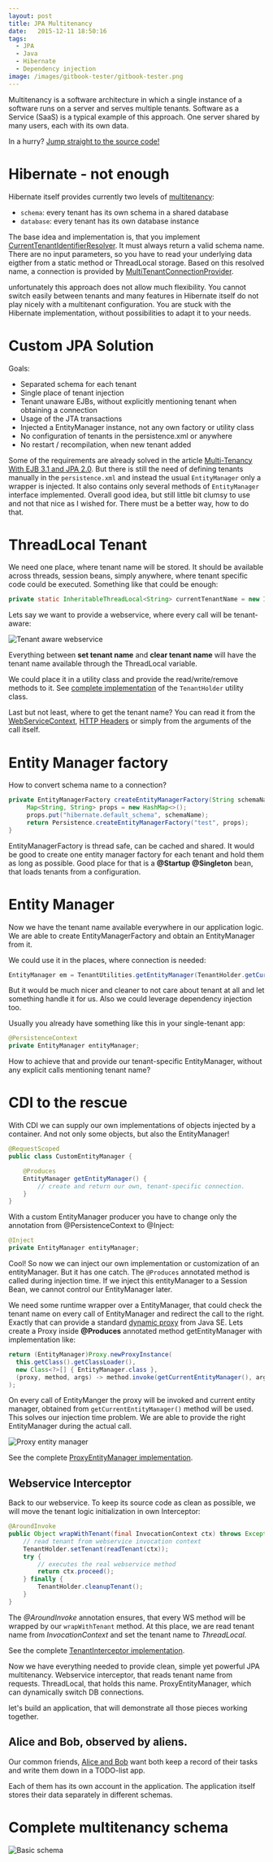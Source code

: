 ```yaml
---
layout: post
title: JPA Multitenancy
date:   2015-12-11 18:50:16
tags:
  - JPA
  - Java
  - Hibernate
  - Dependency injection
image: /images/gitbook-tester/gitbook-tester.png
---
```


Multitenancy is a software architecture in which a single instance of a software runs on a server and serves multiple tenants. Software as a Service (SaaS) is a typical example of this approach. One server shared by many users, each with its own data.

In a hurry? [Jump straight to the source code!](https://github.com/todvora/jpa-multitenancy)

# Hibernate - not enough
Hibernate itself provides currently two levels of [multitenancy](https://docs.jboss.org/hibernate/orm/4.2/devguide/en-US/html/ch16.html):
- ```schema```: every tenant has its own schema in a shared database
- ```database```: every tenant has its own database instance

The base idea and implementation is, that you implement [CurrentTenantIdentifierResolver](https://docs.jboss.org/hibernate/orm/4.2/javadocs/org/hibernate/context/spi/CurrentTenantIdentifierResolver.html). It must always return a valid
schema name. There are no input parameters, so you have to read your underlying data eigther
from a static method or ThreadLocal storage. Based on this resolved name, a connection is
provided by [MultiTenantConnectionProvider](https://docs.jboss.org/hibernate/orm/4.2/javadocs/org/hibernate/service/jdbc/connections/spi/MultiTenantConnectionProvider.html).

unfortunately this approach does not allow much flexibility. You cannot switch
easily between tenants and many features in Hibernate itself do not play nicely with a
multitenant configuration. You are stuck with the Hibernate implementation, without
possibilities to adapt it to your needs.

# Custom JPA Solution

Goals:
- Separated schema for each tenant
- Single place of tenant injection
- Tenant unaware EJBs, without explicitly mentioning tenant when obtaining a connection
- Usage of the JTA transactions
- Injected a EntityManager instance, not any own factory or utility class
- No configuration of tenants in the persistence.xml or anywhere
- No restart / recompilation, when new tenant added

Some of the requirements are already solved in the article [Multi-Tenancy With EJB 3.1 and JPA 2.0](http://www.hostettler.net/blog/2012/11/20/multi-tenancy/). But there is still
the need of defining tenants manually in the ```persistence.xml``` and instead the
usual ```EntityManager``` only a wrapper is injected. It also contains only several
methods of ```EntityManager``` interface implemented. Overall good idea, but still
little bit clumsy to use and not that nice as I wished for. There must be a better way,
how to do that.

# ThreadLocal Tenant
We need one place, where tenant name will be stored. It should be available across threads,
session beans, simply anywhere, where tenant specific code could be executed. Something like
that could be enough:

```java
private static InheritableThreadLocal<String> currentTenantName = new InheritableThreadLocal<>();
```  

Lets say we want to provide a webservice, where every call will be tenant-aware:

![Tenant aware webservice](/images/multitenancy/webservice.png)

Everything between **set tenant name** and **clear tenant name** will have the
tenant name available through the ThreadLocal variable.

We could place it in a utility class and provide the read/write/remove methods to it. See [complete implementation](https://github.com/todvora/jpa-multitenancy/blob/master/src/main/java/cz/tomasdvorak/multitenancy/TenantHolder.java) of the ```TenantHolder``` utility class.

Last but not least, where to get the tenant name? You can read it from the [WebServiceContext](https://docs.oracle.com/javaee/6/api/javax/xml/ws/WebServiceContext.html), [HTTP Headers](http://examples.javacodegeeks.com/enterprise-java/jws/application-authentication-with-jax-ws/) or simply from the arguments of the call itself.

# Entity Manager factory
How to convert schema name to a connection?

```java
private EntityManagerFactory createEntityManagerFactory(String schemaName) {
     Map<String, String> props = new HashMap<>();
     props.put("hibernate.default_schema", schemaName);
     return Persistence.createEntityManagerFactory("test", props);
}
```

EntityManagerFactory is thread safe, can be cached and shared. It would be good to
create one entity manager factory for each tenant and hold them as long as possible. Good place for that is a **@Startup** **@Singleton** bean, that loads tenants from a configuration.

# Entity Manager
Now we have the tenant name available everywhere in our application logic. We are able
to create EntityManagerFactory and obtain an EntityManager from it.

We could use it in the places, where connection is needed:

```java
EntityManager em = TenantUtilities.getEntityManager(TenantHolder.getCurrentTenant());
```

But it would be much nicer and cleaner to not care about tenant at all and let
something handle it for us. Also we could leverage dependency injection too.

Usually you already have something like this in your single-tenant app:

```java    
@PersistenceContext
private EntityManager entityManager;
```

How to achieve that and provide our tenant-specific EntityManager, without any explicit calls mentioning tenant name?

# CDI to the rescue
With CDI we can supply our own implementations of objects injected by a container. And not
only some objects, but also the EntityManager!

```java
@RequestScoped
public class CustomEntityManager {

    @Produces
    EntityManager getEntityManager() {
        // create and return our own, tenant-specific connection.
    }
}
```

With a custom EntityManager producer you have to change only the annotation from @PersistenceContext to @Inject:

```java
@Inject
private EntityManager entityManager;
```

Cool! So now we can inject our own implementation or customization of an entityManager.
But it has one catch. The ```@Produces``` annotated method is called during injection time.
If we inject this entityManager to a Session Bean, we cannot control our EntityManager later.

We need some runtime wrapper over a EntityManager, that could check the tenant name
on every call of EntityManager and redirect the call to the right. Exactly that can provide a standard [dynamic proxy](https://docs.oracle.com/javase/8/docs/api/java/lang/reflect/Proxy.html) from Java SE. Lets create a Proxy inside **@Produces** annotated method getEntityManager with implementation like:

```java
return (EntityManager)Proxy.newProxyInstance(
  this.getClass().getClassLoader(),
  new Class<?>[] { EntityManager.class },
  (proxy, method, args) -> method.invoke(getCurrentEntityManager(), args)
);
```
On every call of EntityManger the proxy will be invoked and current entity manager, obtained from ```getCurrentEntityManager()``` method will be used. This solves our injection time problem. We are able to provide the right EntityManager during the actual call.

![Proxy entity manager](/images/multitenancy/proxy.png)

See the complete [ProxyEntityManager implementation](https://github.com/todvora/jpa-multitenancy/blob/master/src/main/java/cz/tomasdvorak/multitenancy/ProxyEntityManager.java).

## Webservice Interceptor
Back to our webservice. To keep its source code as clean as possible, we will
move the tenant logic initialization in own Interceptor:

```java
@AroundInvoke
public Object wrapWithTenant(final InvocationContext ctx) throws Exception {
    // read tenant from webservice invocation context
    TenantHolder.setTenant(readTenant(ctx));
    try {
        // executes the real webservice method
        return ctx.proceed();
    } finally {
        TenantHolder.cleanupTenant();
    }
}
```

The *@AroundInvoke* annotation ensures, that every WS method will be wrapped by our
```wrapWithTenant``` method. At this place, we are read tenant name from *InvocationContext* and set the tenant name to *ThreadLocal*.

See the complete [TenantInterceptor implementation](https://github.com/todvora/jpa-multitenancy/blob/master/src/main/java/cz/tomasdvorak/multitenancy/TenantInterceptor.java).

Now we have everything needed to provide clean, simple yet powerful JPA multitenancy.
Webservice interceptor, that reads tenant name from requests. ThreadLocal, that holds
this name. ProxyEntityManager, which can dynamically switch DB connections.

let's build an application, that will demonstrate all those pieces working together.

## Alice and Bob, observed by aliens.
Our common friends, [Alice and Bob](https://en.wikipedia.org/wiki/Alice_and_Bob) want
both keep a record of their tasks and write them down in a TODO-list app.

Each of them has its own account in the application. The application itself
stores their data separately in different schemas.



# Complete multitenancy schema

![Basic schema](/images/multitenancy/multitenancy.png)

